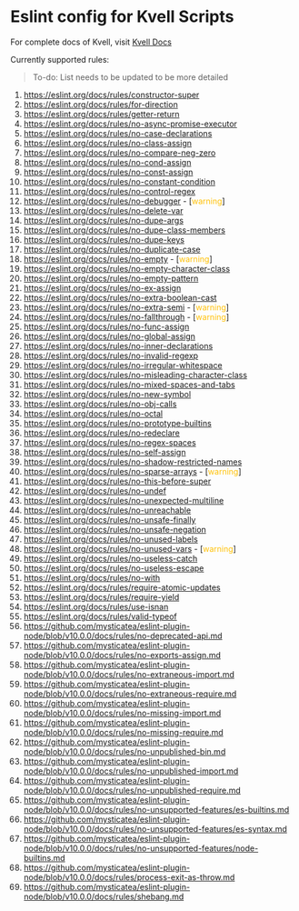 # Eslint config for Kvell Scripts

For complete docs of Kvell, visit [Kvell Docs](https://kvelljs.now.sh/)

Currently supported rules:

> To-do: List needs to be updated to be more detailed

1. https://eslint.org/docs/rules/constructor-super
2. https://eslint.org/docs/rules/for-direction
3. https://eslint.org/docs/rules/getter-return
4. https://eslint.org/docs/rules/no-async-promise-executor
5. https://eslint.org/docs/rules/no-case-declarations
6. https://eslint.org/docs/rules/no-class-assign
7. https://eslint.org/docs/rules/no-compare-neg-zero
8. https://eslint.org/docs/rules/no-cond-assign
9. https://eslint.org/docs/rules/no-const-assign
10. https://eslint.org/docs/rules/no-constant-condition
11. https://eslint.org/docs/rules/no-control-regex
12. https://eslint.org/docs/rules/no-debugger - [<span style="color: #ffc107">warning</span>]
13. https://eslint.org/docs/rules/no-delete-var
14. https://eslint.org/docs/rules/no-dupe-args
15. https://eslint.org/docs/rules/no-dupe-class-members
16. https://eslint.org/docs/rules/no-dupe-keys
17. https://eslint.org/docs/rules/no-duplicate-case
18. https://eslint.org/docs/rules/no-empty - [<span style="color: #ffc107">warning</span>]
19. https://eslint.org/docs/rules/no-empty-character-class
20. https://eslint.org/docs/rules/no-empty-pattern
21. https://eslint.org/docs/rules/no-ex-assign
22. https://eslint.org/docs/rules/no-extra-boolean-cast
23. https://eslint.org/docs/rules/no-extra-semi - [<span style="color: #ffc107">warning</span>]
24. https://eslint.org/docs/rules/no-fallthrough - [<span style="color: #ffc107">warning</span>]
25. https://eslint.org/docs/rules/no-func-assign
26. https://eslint.org/docs/rules/no-global-assign
27. https://eslint.org/docs/rules/no-inner-declarations
28. https://eslint.org/docs/rules/no-invalid-regexp
29. https://eslint.org/docs/rules/no-irregular-whitespace
30. https://eslint.org/docs/rules/no-misleading-character-class
31. https://eslint.org/docs/rules/no-mixed-spaces-and-tabs
32. https://eslint.org/docs/rules/no-new-symbol
33. https://eslint.org/docs/rules/no-obj-calls
34. https://eslint.org/docs/rules/no-octal
35. https://eslint.org/docs/rules/no-prototype-builtins
36. https://eslint.org/docs/rules/no-redeclare
37. https://eslint.org/docs/rules/no-regex-spaces
38. https://eslint.org/docs/rules/no-self-assign
39. https://eslint.org/docs/rules/no-shadow-restricted-names
40. https://eslint.org/docs/rules/no-sparse-arrays - [<span style="color: #ffc107">warning</span>]
41. https://eslint.org/docs/rules/no-this-before-super
42. https://eslint.org/docs/rules/no-undef
43. https://eslint.org/docs/rules/no-unexpected-multiline
44. https://eslint.org/docs/rules/no-unreachable
45. https://eslint.org/docs/rules/no-unsafe-finally
46. https://eslint.org/docs/rules/no-unsafe-negation
47. https://eslint.org/docs/rules/no-unused-labels
48. https://eslint.org/docs/rules/no-unused-vars - [<span style="color: #ffc107">warning</span>]
49. https://eslint.org/docs/rules/no-useless-catch
50. https://eslint.org/docs/rules/no-useless-escape
51. https://eslint.org/docs/rules/no-with
52. https://eslint.org/docs/rules/require-atomic-updates
53. https://eslint.org/docs/rules/require-yield
54. https://eslint.org/docs/rules/use-isnan
55. https://eslint.org/docs/rules/valid-typeof
56. https://github.com/mysticatea/eslint-plugin-node/blob/v10.0.0/docs/rules/no-deprecated-api.md
57. https://github.com/mysticatea/eslint-plugin-node/blob/v10.0.0/docs/rules/no-exports-assign.md
58. https://github.com/mysticatea/eslint-plugin-node/blob/v10.0.0/docs/rules/no-extraneous-import.md
59. https://github.com/mysticatea/eslint-plugin-node/blob/v10.0.0/docs/rules/no-extraneous-require.md
60. https://github.com/mysticatea/eslint-plugin-node/blob/v10.0.0/docs/rules/no-missing-import.md
61. https://github.com/mysticatea/eslint-plugin-node/blob/v10.0.0/docs/rules/no-missing-require.md
62. https://github.com/mysticatea/eslint-plugin-node/blob/v10.0.0/docs/rules/no-unpublished-bin.md
63. https://github.com/mysticatea/eslint-plugin-node/blob/v10.0.0/docs/rules/no-unpublished-import.md
64. https://github.com/mysticatea/eslint-plugin-node/blob/v10.0.0/docs/rules/no-unpublished-require.md
65. https://github.com/mysticatea/eslint-plugin-node/blob/v10.0.0/docs/rules/no-unsupported-features/es-builtins.md
66. https://github.com/mysticatea/eslint-plugin-node/blob/v10.0.0/docs/rules/no-unsupported-features/es-syntax.md
67. https://github.com/mysticatea/eslint-plugin-node/blob/v10.0.0/docs/rules/no-unsupported-features/node-builtins.md
68. https://github.com/mysticatea/eslint-plugin-node/blob/v10.0.0/docs/rules/process-exit-as-throw.md
69. https://github.com/mysticatea/eslint-plugin-node/blob/v10.0.0/docs/rules/shebang.md